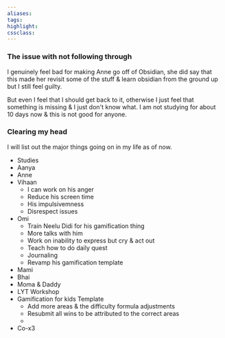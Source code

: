 ```yaml
---
aliases:  
tags:
highlight:  
cssclass:
---
```


### The issue with not following through
I genuinely feel bad for making Anne go off of Obsidian, she did say that this made her revisit some of the stuff & learn obsidian from the ground up but I still feel guilty.

But even I feel that I should get back to it, otherwise I just feel that something is missing & I just don't know what.
I am not studying for about 10 days now & this is not good for anyone.

### Clearing my head
I will list out the major things going on in my life as of now.

- Studies
- Aanya
- Anne
- Vihaan
	- I can work on his anger
	- Reduce his screen time
	- His impulsivemness
	- Disrespect issues
- Omi
	- Train Neelu Didi for his gamification thing
	- More talks with him
	- Work on inability to express but cry & act out
	- Teach how to do daily quest
	- Journaling
	- Revamp his gamification template 
- Mami
- Bhai
- Moma & Daddy
- LYT Workshop
- Gamification for kids Template
	- Add more areas & the difficulty formula adjustments
	- Resubmit all wins to be attributed to the correct areas
	- 
- Co-x3
